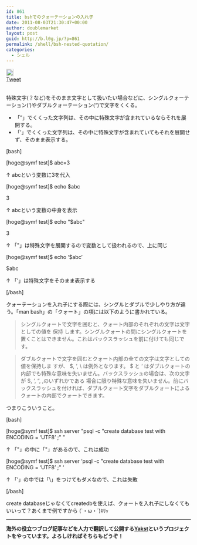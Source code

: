 ```yaml
---
id: 861
title: bshでのクォーテーションの入れ子
date: 2011-08-03T21:30:47+00:00
author: doublemarket
layout: post
guid: http://b.l0g.jp/?p=861
permalink: /shell/bsh-nested-quotation/
categories:
  - シェル
---
```

<div class='wp_social_bookmarking_light'>
  <div class="wsbl_hatena_button">
    <a href="http://b.hatena.ne.jp/entry/http://b.l0g.jp/shell/bsh-nested-quotation/" class="hatena-bookmark-button" data-hatena-bookmark-title="bshでのクォーテーションの入れ子" data-hatena-bookmark-layout="standard" title="このエントリーをはてなブックマークに追加"> <img src="//b.hatena.ne.jp/images/entry-button/button-only@2x.png" alt="このエントリーをはてなブックマークに追加" width="20" height="20" style="border: none;" /></a>
  </div>
  
  <div class="wsbl_facebook_like">
    <div id="fb-root">
    </div><fb:like href="http://b.l0g.jp/shell/bsh-nested-quotation/" layout="button_count" action="like" width="100" share="false" show_faces="false" ></fb:like>
  </div>
  
  <div class="wsbl_twitter">
    <a href="https://twitter.com/share" class="twitter-share-button"{count} data-url="http://b.l0g.jp/shell/bsh-nested-quotation/" data-text="bshでのクォーテーションの入れ子" data-via="dblmkt " data-lang="ja">Tweet</a>
  </div>
  
  <div class="wsbl_google_plus_one">
    <g:plusone size="medium" annotation="none" href="http://b.l0g.jp/shell/bsh-nested-quotation/" ></g:plusone>
  </div>
</div>

<br class='wp_social_bookmarking_light_clear' />

特殊文字(？など)をそのまま文字として扱いたい場合などに、シングルクォーテーション(&#8216;)やダブルクォーテーション(&#8220;)で文字をくくる。

  * 「&#8221;」でくくった文字列は、その中に特殊文字が含まれているならそれを展開する。
  * 「&#8217;」でくくった文字列は、その中に特殊文字が含まれていてもそれを展開せず、そのまま表示する。

[bash]
  
[hoge@symf test]$ abc=3
    
↑ abcという変数に3を代入
  
[hoge@symf test]$ echo $abc
  
3
    
↑ abcという変数の中身を表示
  
[hoge@symf test]$ echo "$abc"
  
3
    
↑ 「"」は特殊文字を展開するので変数として扱われるので、上に同じ
  
[hoge@symf test]$ echo &#8216;$abc&#8217;
  
$abc
    
↑ 「&#8217;」は特殊文字をそのまま表示する
  
[/bash]

クォーテーションを入れ子にする際には、シングルとダブルで少しやり方が違う。「man bash」の「クォート」の項には以下のように書かれている。

> シングルクォートで文字を囲むと、クォート内部のそれぞれの文字は文字としての値を 保持 します。シングルクォートの間にシングルクォートを置くことはできません。これはバックスラッシュを前に付けても同じです。

> ダブルクォートで文字を囲むとクォート内部の全ての文字は文字としての値を保持しま すが、 $, ‘, \ は例外となります。 $ と ‘ はダブルクォートの内部でも特殊な意味を失いません。バックスラッシュの場合は、次の文字が $, ‘, &#8220;, \,のいずれかである 場合に限り特殊な意味を失いません。前にバックスラッシュを付ければ、ダブルクォート文字をダブルクォートによるクォートの内部でクォートできます。

つまりこういうこと。

[bash]
  
[hoge@symf test]$ ssh server "psql -c \"create database test with ENCODING = &#8216;UTF8&#8217; ;\" "
    
↑ 「"」の中に「\"」があるので、これは成功

[hoge@symf test]$ ssh server &#8216;psql -c \"create database test with ENCODING = &#8216;UTF8&#8217; ;\" &#8216;
    
↑ 「&#8217;」の中では「\」をつけてもダメなので、これは失敗
  
[/bash]

create databaseじゃなくてcreatedbを使えば、クォートを入れ子にしなくてもいいって？あくまで例ですから (\`・ω・´)ｷﾘｯ

* * *

**海外の役立つブログ記事などを人力で翻訳して公開する[Yakst](https://yakst.com/ja)というプロジェクトをやっています。よろしければそちらもどうぞ！**